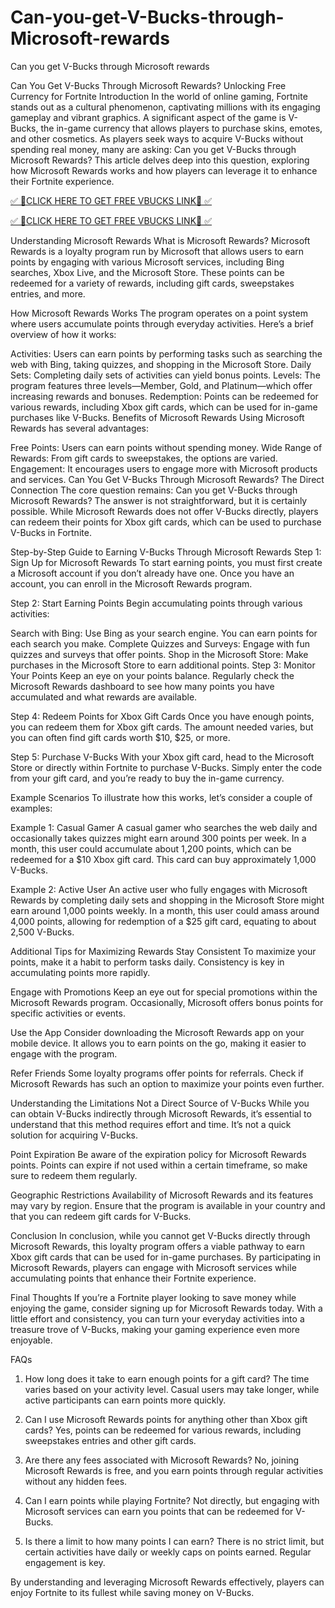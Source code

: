 # Can-you-get-V-Bucks-through-Microsoft-rewards
Can you get V-Bucks through Microsoft rewards

Can You Get V-Bucks Through Microsoft Rewards? Unlocking Free Currency for Fortnite
Introduction
In the world of online gaming, Fortnite stands out as a cultural phenomenon, captivating millions with its engaging gameplay and vibrant graphics. A significant aspect of the game is V-Bucks, the in-game currency that allows players to purchase skins, emotes, and other cosmetics. As players seek ways to acquire V-Bucks without spending real money, many are asking: Can you get V-Bucks through Microsoft Rewards? This article delves deep into this question, exploring how Microsoft Rewards works and how players can leverage it to enhance their Fortnite experience.


[✅ 🔴CLICK HERE TO GET FREE VBUCKS LINK🔴 ✅](https://tinyurl.com/4xut3tkv)

[✅ 🔴CLICK HERE TO GET FREE VBUCKS LINK🔴 ✅](https://tinyurl.com/4xut3tkv)


Understanding Microsoft Rewards
What is Microsoft Rewards?
Microsoft Rewards is a loyalty program run by Microsoft that allows users to earn points by engaging with various Microsoft services, including Bing searches, Xbox Live, and the Microsoft Store. These points can be redeemed for a variety of rewards, including gift cards, sweepstakes entries, and more.

How Microsoft Rewards Works
The program operates on a point system where users accumulate points through everyday activities. Here’s a brief overview of how it works:

Activities: Users can earn points by performing tasks such as searching the web with Bing, taking quizzes, and shopping in the Microsoft Store.
Daily Sets: Completing daily sets of activities can yield bonus points.
Levels: The program features three levels—Member, Gold, and Platinum—which offer increasing rewards and bonuses.
Redemption: Points can be redeemed for various rewards, including Xbox gift cards, which can be used for in-game purchases like V-Bucks.
Benefits of Microsoft Rewards
Using Microsoft Rewards has several advantages:

Free Points: Users can earn points without spending money.
Wide Range of Rewards: From gift cards to sweepstakes, the options are varied.
Engagement: It encourages users to engage more with Microsoft products and services.
Can You Get V-Bucks Through Microsoft Rewards?
The Direct Connection
The core question remains: Can you get V-Bucks through Microsoft Rewards? The answer is not straightforward, but it is certainly possible. While Microsoft Rewards does not offer V-Bucks directly, players can redeem their points for Xbox gift cards, which can be used to purchase V-Bucks in Fortnite.

Step-by-Step Guide to Earning V-Bucks Through Microsoft Rewards
Step 1: Sign Up for Microsoft Rewards
To start earning points, you must first create a Microsoft account if you don’t already have one. Once you have an account, you can enroll in the Microsoft Rewards program.

Step 2: Start Earning Points
Begin accumulating points through various activities:

Search with Bing: Use Bing as your search engine. You can earn points for each search you make.
Complete Quizzes and Surveys: Engage with fun quizzes and surveys that offer points.
Shop in the Microsoft Store: Make purchases in the Microsoft Store to earn additional points.
Step 3: Monitor Your Points
Keep an eye on your points balance. Regularly check the Microsoft Rewards dashboard to see how many points you have accumulated and what rewards are available.

Step 4: Redeem Points for Xbox Gift Cards
Once you have enough points, you can redeem them for Xbox gift cards. The amount needed varies, but you can often find gift cards worth $10, $25, or more.

Step 5: Purchase V-Bucks
With your Xbox gift card, head to the Microsoft Store or directly within Fortnite to purchase V-Bucks. Simply enter the code from your gift card, and you’re ready to buy the in-game currency.

Example Scenarios
To illustrate how this works, let’s consider a couple of examples:

Example 1: Casual Gamer
A casual gamer who searches the web daily and occasionally takes quizzes might earn around 300 points per week. In a month, this user could accumulate about 1,200 points, which can be redeemed for a $10 Xbox gift card. This card can buy approximately 1,000 V-Bucks.

Example 2: Active User
An active user who fully engages with Microsoft Rewards by completing daily sets and shopping in the Microsoft Store might earn around 1,000 points weekly. In a month, this user could amass around 4,000 points, allowing for redemption of a $25 gift card, equating to about 2,500 V-Bucks.

Additional Tips for Maximizing Rewards
Stay Consistent
To maximize your points, make it a habit to perform tasks daily. Consistency is key in accumulating points more rapidly.

Engage with Promotions
Keep an eye out for special promotions within the Microsoft Rewards program. Occasionally, Microsoft offers bonus points for specific activities or events.

Use the App
Consider downloading the Microsoft Rewards app on your mobile device. It allows you to earn points on the go, making it easier to engage with the program.

Refer Friends
Some loyalty programs offer points for referrals. Check if Microsoft Rewards has such an option to maximize your points even further.

Understanding the Limitations
Not a Direct Source of V-Bucks
While you can obtain V-Bucks indirectly through Microsoft Rewards, it’s essential to understand that this method requires effort and time. It’s not a quick solution for acquiring V-Bucks.

Point Expiration
Be aware of the expiration policy for Microsoft Rewards points. Points can expire if not used within a certain timeframe, so make sure to redeem them regularly.

Geographic Restrictions
Availability of Microsoft Rewards and its features may vary by region. Ensure that the program is available in your country and that you can redeem gift cards for V-Bucks.

Conclusion
In conclusion, while you cannot get V-Bucks directly through Microsoft Rewards, this loyalty program offers a viable pathway to earn Xbox gift cards that can be used for in-game purchases. By participating in Microsoft Rewards, players can engage with Microsoft services while accumulating points that enhance their Fortnite experience.

Final Thoughts
If you’re a Fortnite player looking to save money while enjoying the game, consider signing up for Microsoft Rewards today. With a little effort and consistency, you can turn your everyday activities into a treasure trove of V-Bucks, making your gaming experience even more enjoyable.

FAQs
1. How long does it take to earn enough points for a gift card?
The time varies based on your activity level. Casual users may take longer, while active participants can earn points more quickly.

2. Can I use Microsoft Rewards points for anything other than Xbox gift cards?
Yes, points can be redeemed for various rewards, including sweepstakes entries and other gift cards.

3. Are there any fees associated with Microsoft Rewards?
No, joining Microsoft Rewards is free, and you earn points through regular activities without any hidden fees.

4. Can I earn points while playing Fortnite?
Not directly, but engaging with Microsoft services can earn you points that can be redeemed for V-Bucks.

5. Is there a limit to how many points I can earn?
There is no strict limit, but certain activities have daily or weekly caps on points earned. Regular engagement is key.

By understanding and leveraging Microsoft Rewards effectively, players can enjoy Fortnite to its fullest while saving money on V-Bucks.
